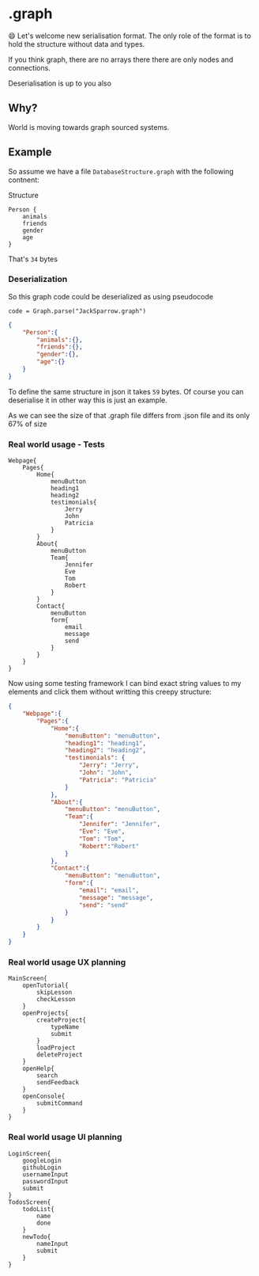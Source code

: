 # .graph

:smile: Let's welcome new serialisation format. The only role of the format is to hold the structure without data and types.

If you think graph, there are no arrays there there are only nodes and connections. 

Deserialisation is up to you also

## Why?

World is moving towards graph sourced systems.

## Example

So assume we have a file `DatabaseStructure.graph` with the following contnent:

Structure

```
Person {
    animals
    friends
    gender
    age
}
```

That's `34` bytes

### Deserialization

So this graph code could be deserialized as using pseudocode

```
code = Graph.parse("JackSparrow.graph")
```

```json
{
    "Person":{
        "animals":{},
        "friends":{},
        "gender":{},
        "age":{}
    }
}
```
To define the same structure in json it takes `59` bytes.  Of course you can deserialise it in other way this is just an example.

As we can see the size of that .graph file differs from .json file and its only 67% of size

### Real world usage - Tests

```
Webpage{
    Pages{
        Home{
            menuButton
            heading1
            heading2
            testimonials{
                Jerry
                John
                Patricia
            }
        }
        About{
            menuButton
            Team{
                Jennifer
                Eve
                Tom
                Robert
            }
        }
        Contact{
            menuButton
            form{
                email
                message
                send
            }
        }
    }
}
```

Now using some testing framework I can bind exact string values to my elements and click them without writting this creepy structure:
```json
{
    "Webpage":{
        "Pages":{
            "Home":{
                "menuButton": "menuButton",
                "heading1": "heading1",
                "heading2": "heading2",
                "testimonials": {
                    "Jerry": "Jerry",
                    "John": "John",
                    "Patricia": "Patricia"
                }
            },
            "About":{
                "menuButton": "menuButton",
                "Team":{
                    "Jennifer": "Jennifer",
                    "Eve": "Eve",
                    "Tom": "Tom",
                    "Robert":"Robert"
                }
            },
            "Contact":{
                "menuButton": "menuButton",
                "form":{
                    "email": "email",
                    "message": "message",
                    "send": "send"
                }
            }
        }
    }
}
```


### Real world usage UX planning

```
MainScreen{
    openTutorial{
        skipLesson
        checkLesson
    }
    openProjects{
        createProject{
            typeName
            submit
        }
        loadProject
        deleteProject
    }
    openHelp{
        search
        sendFeedback
    }
    openConsole{
        submitCommand
    }
}
```

### Real world usage UI planning 


```
LoginScreen{
    googleLogin
    githubLogin
    usernameInput
    passwordInput
    submit
}
TodosScreen{
    todoList{
        name
        done
    }
    newTodo{
        nameInput
        submit
    }
}
```